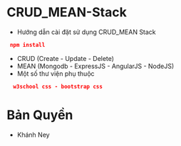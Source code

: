 # CRUD_MEAN-Stack

- Hướng dẫn cài đặt sử dụng CRUD_MEAN Stack
```json
 npm install
 ```
 - CRUD (Create - Update - Delete) 
 - MEAN (Mongodb - ExpressJS - AngularJS - NodeJS)
- Một số thư viện phụ thuộc
```json
  w3school css - bootstrap css 
```
# Bản Quyền
 - Khánh Ney

